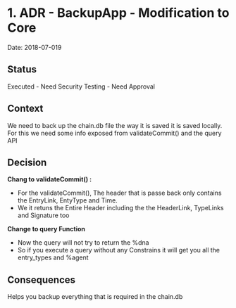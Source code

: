 # 1. ADR - BackupApp - Modification to Core

Date: 2018-07-019

## Status

Executed - Need Security Testing - Need Approval

## Context

We need to back up the chain.db file the way it is saved it is saved locally.
For this we need some info exposed from validateCommit() and the query API

## Decision

**Chang to validateCommit() :**
- For the validateCommit(), The header that is passe back only contains the EntryLink, EntyType and Time.
- We it retuns the Entire Header including the the HeaderLink, TypeLinks and Signature too

**Change to query Function**
- Now the query will not try to return the %dna
- So if you execute a query without any Constrains it will get you all the entry_types and %agent

## Consequences

Helps you backup everything that is required in the chain.db
